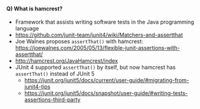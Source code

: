 #### Q) What is hamcrest?
- Framework that assists writing software tests in the Java programming language
- https://github.com/junit-team/junit4/wiki/Matchers-and-assertthat
- Joe Walnes proposes `assertThat()` with hamcrest: https://joewalnes.com/2005/05/13/flexible-junit-assertions-with-assertthat/
- http://hamcrest.org/JavaHamcrest/index
- JUnit 4 supported `assertThat()` by itself, but now hamcrest has `assertThat()` instead of JUnit 5
  - https://junit.org/junit5/docs/current/user-guide/#migrating-from-junit4-tips
  - https://junit.org/junit5/docs/snapshot/user-guide/#writing-tests-assertions-third-party
